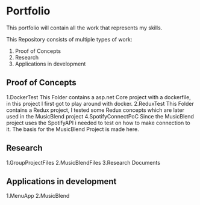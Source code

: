 # Portfolio
This portfolio will contain all the work that represents my skills.

This Repository consists of multiple types of work:
1. Proof of Concepts
2. Research
3. Applications in development

## Proof of Concepts
1.DockerTest
This Folder contains a asp.net Core project with a dockerfile, in this project I first got to play around with docker.
2.ReduxTest
This Folder contains a Redux project, I tested some Redux concepts which are later used in the MusicBlend project
4.SpotifyConnectPoC
Since the MusicBlend project uses the SpotifyAPI i needed to test on how to make connection to it. The basis for the MusicBlend Project is made here.
## Research
1.GroupProjectFiles
2.MusicBlendFiles
3.Research Documents
## Applications in development
1.MenuApp
2.MusicBlend
